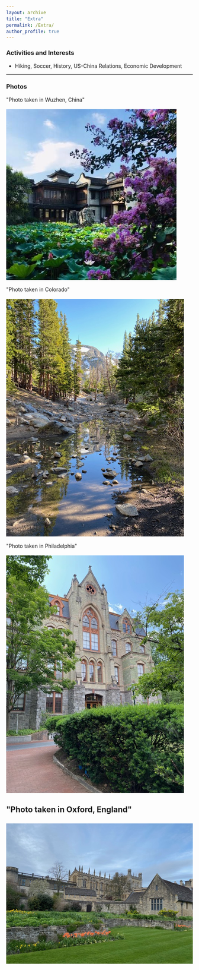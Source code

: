 ```yaml
---
layout: archive
title: "Extra"
permalink: /Extra/
author_profile: true
---
```




### Activities and Interests
* Hiking, Soccer, History, US-China Relations, Economic Development

---
### Photos

"Photo taken in Wuzhen, China"  
<br/><img src='/images/china.jpg'>

"Photo taken in Colorado"  
<br/><img src='/images/colorado.jpg'>

"Photo taken in Philadelphia"  
<br/><img src='/images/upenn.jpg'>

"Photo taken in Oxford, England"  
<br/><img src='/images/oxford.jpg'>
---


